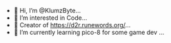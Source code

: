 - 👋 Hi, I’m @KlumzByte...
- 👀 I’m interested in Code...
- 🦡 Creator of https://d2r.runewords.org/...
- 🌱 I’m currently learning pico-8 for some game dev ...

<!---
KlumzByte/KlumzByte is a ✨ special ✨ repository because its `README.md` (this file) appears on your GitHub profile.
You can click the Preview link to take a look at your changes.
--->
